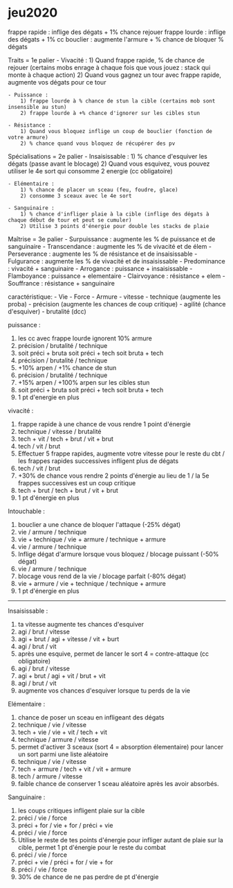# jeu2020

frappe rapide : inflige des dégats + 1% chance rejouer
frappe lourde : inflige des dégats + 1% cc
bouclier : augmente l'armure + % chance de bloquer % dégats

Traits = 1e palier
	- Vivacité :
		1) Quand frappe rapide, % de chance de rejouer (certains mobs enrage à chaque fois que vous jouez : stack qui monte à chaque action)
		2) Quand vous gagnez un tour avec frappe rapide, augmente vos dégats pour ce tour

	- Puissance :
		1) frappe lourde à % chance de stun la cible (certains mob sont insensible au stun)
		2) frappe lourde à +% chance d'ignorer sur les cibles stun

	- Résistance :
		1) Quand vous bloquez inflige un coup de bouclier (fonction de votre armure)
		2) % chance quand vous bloquez de récupérer des pv

Spécialisations = 2e palier
	- Insaisissable :
		1) % chance d'esquiver les dégats (passe avant le blocage)
		2) Quand vous esquivez, vous pouvez utiliser le 4e sort qui consomme 2 energie (cc obligatoire)

	- Elémentaire :
		1) % chance de placer un sceau (feu, foudre, glace)
		2) consomme 3 sceaux avec le 4e sort

	- Sanguinaire :
		1) % chance d'infliger plaie à la cible (inflige des dégats à chaque début de tour et peut se cumuler)
		2) Utilise 3 points d'énergie pour double les stacks de plaie

Maîtrise = 3e palier
	- Surpuissance : augmente les % de puissance et de sanguinaire
	- Transcendance : augmente les % de vivacité et de élem
	- Perseverance : augmente les % de résistance et de insaisissable
	- Fulgurance : augmente les % de vivacité et de insaisissable
	- Predominance : vivacité + sanguinaire
	- Arrogance : puissance + insaisissable
	- Flamboyance : puissance + elementaire
	- Clairvoyance : résistance + elem
	- Souffrance : résistance + sanguinaire


caractéristique:
	- Vie
	- Force
	- Armure
	- vitesse
	- technique (augmente les proba)
	- précision (augmente les chances de coup critique)
	- agilité (chance d'esquiver)
	- brutalité (dcc)


puissance :
1) les cc avec frappe lourde ignorent 10% armure
2) précision / brutalité / technique
3) soit préci + bruta soit préci + tech soit bruta + tech
4) précision / brutalité / technique
5) +10% arpen / +1% chance de stun
6) précision / brutalité / technique
7) +15% arpen / +100% arpen sur les cibles stun
8) soit préci + bruta soit préci + tech soit bruta + tech
9) 1 pt d'energie en plus

vivacité :
1) frappe rapide à une chance de vous rendre 1 point d'énergie
2) technique / vitesse / brutalité
3) tech + vit / tech + brut / vit + brut
4) tech / vit / brut
5) Effectuer 5 frappe rapides, augmente votre vitesse pour le reste du cbt / les frappes rapides successives infligent plus de dégats
6) tech / vit / brut
7) +30% de chance vous rendre 2 points d'énergie au lieu de 1 / la 5e frappes successives est un coup critique
8) tech + brut / tech + brut / vit + brut
9) 1 pt d'énergie en plus

Intouchable :
1) bouclier a une chance de bloquer l'attaque (-25% dégat)
2) vie / armure / technique
3) vie + technique / vie + armure / technique + armure
4) vie / armure / technique
5) Inflige dégat d'armure lorsque vous bloquez / blocage puissant (-50% dégat)
6) vie / armure / technique
7) blocage vous rend de la vie / blocage parfait (-80% dégat)
8) vie + armure / vie + technique / technique + armure
9) 1 pt d'énergie en plus

------------------------

Insaisissable :
1) ta vitesse augmente tes chances d'esquiver
2) agi / brut / vitesse
3) agi + brut / agi + vitesse / vit + burt
4) agi / brut / vit
5) après une esquive, permet de lancer le sort 4 = contre-attaque (cc obligatoire)
6) agi / brut / vitesse
7) agi + brut / agi + vit / brut + vit
8) agi / brut / vit
9) augmente vos chances d'esquiver lorsque tu perds de la vie

Elémentaire :
1) chance de poser un sceau en infligeant des dégats
2) technique / vie / vitesse
3) tech + vie / vie + vit / tech + vit
4) technique / armure / vitesse
5) permet d'activer 3 sceaux (sort 4 = absorption élementaire) pour lancer un sort parmi une liste aléatoire
6) technique / vie / vitesse
7) tech + armure / tech + vit / vit + armure
8) tech / armure / vitesse
9) faible chance de conserver 1 sceau aléatoire après les avoir absorbés.

Sanguinaire :
1) les coups critiques infligent plaie sur la cible
2) préci / vie / force
3) préci + for / vie + for / préci + vie
4) préci / vie / force
5) Utilise le reste de tes points d'énergie pour infliger autant de plaie sur la cible, permet 1 pt d'énergie pour le reste du combat
6) préci / vie / force
7) préci + vie / préci + for / vie + for
8) préci / vie / force
9) 30% de chance de ne pas perdre de pt d'énergie
